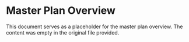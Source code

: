 # Master Plan Overview

This document serves as a placeholder for the master plan overview. The content was empty in the original file provided.
